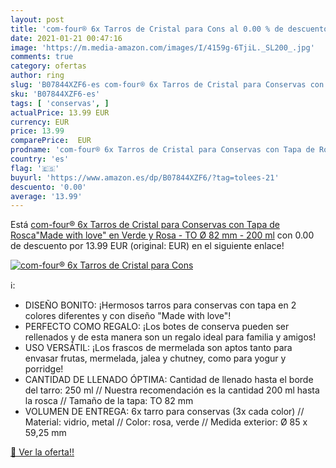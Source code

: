 ```yaml
---
layout: post
title: 'com-four® 6x Tarros de Cristal para Cons al 0.00 % de descuento'
date: 2021-01-21 00:47:16
image: 'https://m.media-amazon.com/images/I/4159g-6TjiL._SL200_.jpg'
comments: true
category: ofertas
author: ring
slug: 'B07844XZF6-es com-four® 6x Tarros de Cristal para Conservas con Tapa de...'
sku: 'B07844XZF6-es'
tags: [ 'conservas', ]
actualPrice: 13.99 EUR
currency: EUR
price: 13.99
comparePrice:  EUR
prodname: 'com-four® 6x Tarros de Cristal para Conservas con Tapa de Rosca"Made with love" en Verde y Rosa - TO Ø 82 mm - 200 ml'
country: 'es'
flag: '🇪🇸'
buyurl: 'https://www.amazon.es/dp/B07844XZF6/?tag=tolees-21'
descuento: '0.00'
average: '13.99'
---
```


Está [com-four® 6x Tarros de Cristal para Conservas con Tapa de Rosca"Made with love" en Verde y Rosa - TO Ø 82 mm - 200 ml](https://www.amazon.es/dp/B07844XZF6/?tag=tolees-21) con 0.00 de descuento por 13.99 EUR (original:  EUR) en el siguiente enlace!

[![com-four® 6x Tarros de Cristal para Cons](https://m.media-amazon.com/images/I/4159g-6TjiL._SL200_.jpg)](https://www.amazon.es/dp/B07844XZF6/?tag=tolees-21)

ℹ️:

- DISEÑO BONITO: ¡Hermosos tarros para conservas con tapa en 2 colores diferentes y con diseño "Made with love"!
- PERFECTO COMO REGALO: ¡Los botes de conserva pueden ser rellenados y de esta manera son un regalo ideal para familia y amigos!
- USO VERSÁTIL: ¡Los frascos de mermelada son aptos tanto para envasar frutas, mermelada, jalea y chutney, como para yogur y porridge!
- CANTIDAD DE LLENADO ÓPTIMA: Cantidad de llenado hasta el borde del tarro: 250 ml // Nuestra recomendación es la cantidad 200 ml hasta la rosca // Tamaño de la tapa: TO 82 mm
- VOLUMEN DE ENTREGA: 6x tarro para conservas (3x cada color) // Material: vidrio, metal // Color: rosa, verde // Medida exterior: Ø 85 x 59,25 mm

[🛒 Ver la oferta!!](https://www.amazon.es/dp/B07844XZF6/?tag=tolees-21)
